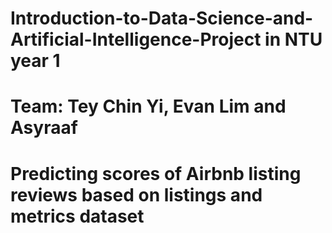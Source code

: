 # Introduction-to-Data-Science-and-Artificial-Intelligence-Project in NTU year 1
# Team: Tey Chin Yi, Evan Lim and Asyraaf
# Predicting scores of Airbnb listing reviews based on listings and metrics dataset
